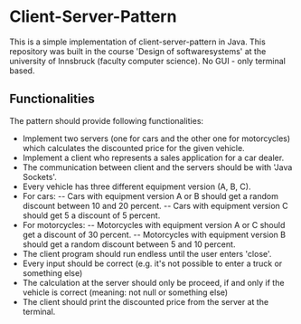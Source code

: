 # Client-Server-Pattern
This is a simple implementation of client-server-pattern in Java. This repository was built in the course 
'Design of softwaresystems' at the university of Innsbruck (faculty computer science). No GUI - only terminal based.

## Functionalities
The pattern should provide following functionalities:
- Implement two servers (one for cars and the other one for motorcycles) which calculates the discounted price for the given
vehicle.
- Implement a client who represents a sales application for a car dealer.
- The communication between client and the servers should be with 'Java Sockets'.
- Every vehicle has three different equipment version (A, B, C).
- For cars:
-- Cars with equipment version A or B should get a random discount between 10 and 20 percent.
-- Cars with equipment version C should get 5 a discount of 5 percent.
- For motorcycles:
-- Motorcycles with equipment version A or C should get a discount of 30 percent.
-- Motorcycles with equipment version B should get a random discount between 5 and 10 percent.
- The client program should run endless until the user enters 'close'.
- Every input should be correct (e.g. it's not possible to enter a truck or something else)
- The calculation at the server should only be proceed, if and only if the vehicle is correct (meaning: not null or something else)
- The client should print the discounted price from the server at the terminal.
